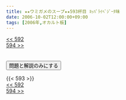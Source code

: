 ```yaml
---
title: ★★ウミガメのスープ★★593杯目 ﾖｯﾊﾟﾗｲﾍﾞｼﾞｰﾀ味
date: 2006-10-02T12:00:00+09:00
tags: [2006年,オカルト板]
---
```

<div class="th_left"><a href="../592"><< 592</a></div>
<div class="th_right"><a href="../594">594 >></a></div>
<br><br>
<script src="../../js/cupsoup.js"></script>
<form>
<input type="button" value="問題と解説のみにする" onClick="toggleCupsoup()">
</form>
{{< 593 >}}
<div class="th_left"><a href="../592"><< 592</a></div>
<div class="th_right"><a href="../594">594 >></a></div>